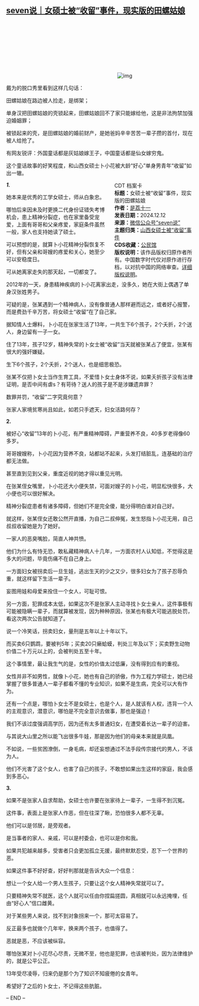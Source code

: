 <!--1734220232000-->
[seven说｜女硕士被“收留”事件，现实版的田螺姑娘](https://chinadigitaltimes.net/chinese/714003.html)
------

<p><img decoding="async" src="data:image/svg+xml,%3Csvg%20xmlns='http://www.w3.org/2000/svg'%20viewBox='0%200%200%200'%3E%3C/svg%3E" alt="img" data-lazy-src="https://chinadigitaltimes.net/chinese/files/2024/12/post-714003-675e1922a0b28."><noscript><img decoding="async" src="https://chinadigitaltimes.net/chinese/files/2024/12/post-714003-675e1922a0b28." alt="img"></noscript></p><p>戴为的脱口秀里看到这样几句话：</p><p>田螺姑娘在路边被人捡走，是绑架；</p><p>单身汉把田螺姑娘的壳锁起来，田螺姑娘回不了家只能嫁给他，这是非法拘禁加强迫婚姻罪；</p><p>被锁起来的壳，是田螺姑娘的婚前财产，是她爸妈辛辛苦苦一辈子攒的首付，现在被人给抢了。</p><p>有网友锐评：外国童话都是灰姑娘嫁王子，中国童话都是仙女嫁穷鬼。</p><p>这个童话故事的好笑程度，和山西女硕士卜小花被大龄“好心”单身男青年“收留”如出一辙。</p><div style="width:42%;float:right;padding-left:20px"><div class="su-spoiler su-spoiler-style-fancy su-spoiler-icon-chevron-circle" data-scroll-offset="0" data-anchor-in-url="no"><div class="su-spoiler-title" tabindex="0" role="button"><span class="su-spoiler-icon"></span>CDT 档案卡</div><div class="su-spoiler-content su-u-clearfix su-u-trim"><strong>标题：</strong>女硕士被“收留”事件，现实版的田螺姑娘<br><strong>作者：</strong><a href="https://chinadigitaltimes.net/space/seven说" target="_blank">是荔十一</a><br><strong>发表日期：</strong>2024.12.12<br><strong>来源：</strong><a href="https://mp.weixin.qq.com/s/KBBhmRBDk0nLBZMT8UVQ8g" target="_blank">微信公众号“seven说”</a><br><strong>主题归类：</strong><a href="https://chinadigitaltimes.net/space/山西女硕士被“收留”事件" target="_blank">山西女硕士被“收留”事件</a><br><strong>CDS收藏：</strong><a href="https://chinadigitaltimes.net/space/%E5%85%AC%E6%B0%91%E9%A6%86" target="_blank" rel="noopener">公民馆</a><br><strong>版权说明：</strong>该作品版权归原作者所有。中国数字时代仅对原作进行存档，以对抗中国的网络审查。<a href="https://chinadigitaltimes.net/chinese/copyright">详细版权说明</a>。</div></div></div><p><em><strong>1.</strong></em></p><p>她本来是优秀的工学女硕士，师从白象忠。</p><p>哪怕后来因未及时更换二代身份证错失考博机会，患上精神分裂症，也在家里备受宠爱，上面有哥哥和父亲疼爱，家庭条件虽然一般，家人也支持她读了硕士。</p><p>可以预想的是，就算卜小花精神分裂恢复不好，但有父亲和哥嫂的疼爱和关心，她至少可以安稳度日。</p><p>可从她离家走失的那天起，一切都变了。</p><p>2012年的一天，身患精神疾病的卜小花离家出走，没多久，她在大街上偶遇了单身汉张姓男子。</p><p>可疑的是，张某遇到一个精神病人，没有像普通人那样避而远之，或者好心报警，而是费劲千辛万苦，将女硕士“收留”在了自己家。</p><p>据知情人士爆料，卜小花在张家生活了13年，一共生下6个孩子，2个夭折，2个送人，身边留有一子一女。</p><p>住了13年，孩子12岁，精神失常的卜女士被“收留”当天就被张某占了便宜，张某有很大的强奸嫌疑。</p><p>生下6个孩子，2个夭折，2个送人，也是细思极恐。</p><p>张某不仅把卜女士当作生育工具，不爱惜卜女士身体不说，如果夭折孩子没有法律证明，是否中间有虐s？有苛待？送人的孩子是不是涉嫌遗弃罪？</p><p>数罪并罚，“收留”二字究竟何意？</p><p>张家人家境贫寒尚且如此，如若只手遮天，妇女活路何存？</p><p><strong>2.</strong></p><p>被好心“收留”13年的卜小花，有严重精神障碍，严重营养不良，40多岁老得像60多岁。</p><p>哥哥嫂嫂称，卜小花因为营养不良，站都站不起来，头发打结脏乱，连基础的治疗都无法做。</p><p>甚至直到见到父亲，重度近视的她才得以重见光明。</p><p>在张某侄女嘴里，卜小花还大小便失禁，可面对嫂子的卜小花，明显松快很多，大小便也可以很好解决。</p><p>精神分裂症患者有诸多障碍，但她们不是完全傻，能分得明白谁对自己好。</p><p>就这样，张某侄女还敢公然开直播，为自己二叔伸冤，发生怒指卜小花无用，自己叔叔收留她是为了她好。</p><p>一家人的恶臭嘴脸，简直人神共愤。</p><p>他们为什么有恃无恐，敢私藏精神病人十几年，一方面农村人认知低，不觉得这是多大的问题，毕竟伤痛不在自己身上。</p><p>一方面妇女被拐卖后一旦生娃，逃出生天的少之又少，很多妇女为了孩子忍辱负重，就这样留下生活一辈子。</p><p>妄图用娃和母爱来拴住一个女人，可耻可恨。</p><p>另一方面，犯罪成本太低，如果这次不是张家人主动寻找卜女士亲人，这件事极有可能被隐瞒一辈子，而就算被发现，因为种种原因，张某也有极大可能逃脱处罚，看这次两次公告就知道了。</p><p>说一个冷笑话，拐卖妇女，量刑是五年以上十年以下。</p><p>而买卖6只鹦鹉，要被判5年；买卖20只癞蛤蟆，判处三年及以下；买卖野生动物价值二十万元以上的，会被判处五至十年。</p><p>这个事情里，最让我生气的是，女性的价值太过低廉，没有得到应有的重视。</p><p>女性并非不如男性，就像卜小花，她也有自己的骄傲，作为工程力学硕士，她已经掌握了很多普通人一辈子都看不懂的专业知识，如果不是生病，完全可以大有作为。</p><p>还有一个点是，哪怕卜女士不是女硕士，也是个人，是人就该有人权，违背一个人的主观意识，潜意识，哪怕是不完全意识去做事，那也是强迫！</p><p>我们不该过度强调高学历，因为还有太多普通妇女，在遭受着长达一辈子的迫害。</p><p>与其说大山里之所以能飞出很多牛娃，那是因为他们的母亲本来就是凤凰。</p><p>不如说，一些贫困潦倒，一身毛病，却还妄想通过不法手段传宗接代的男人，不该为人。</p><p>他们不光害了这个女人，也害了自己的孩子，不敢想如果出生这样的家庭，我会感到多恶心。</p><p><strong>3.</strong></p><p>如果不是张家人自求帮助，女硕士也许要在张家待上一辈子，一生得不到沉冤。</p><p>这件事，表面上是张家人作恶，但在往深了瞅，恐怕很多人都不无辜。</p><p>他们可以是邻居，是旁观者。</p><p>是当事者的家人、亲戚，可以是村委会，也可以是你和我。</p><p>如果共犯越来越多，受害者只会更加孤立无援，最终默默忍受，忍下一个世界的恶。</p><p>如果这件事不好好查，好好判那就是告诉大众一个信息：</p><p>想让一个女人给一个男人生孩子，只要让这个女人精神失常就可以了。</p><p>只要精神失常不就医，这个人就可以任由你捏扁搓圆，真相就可以永远掩埋，任由“好心人”信口雌黄。</p><p>对于某些男人来说，找不到对象拐来一个，那可太容易了。</p><p>反正最多也就做个几年牢，换来两个孩子，也值得了。</p><p>恶就是恶，不应该被纵容。</p><p>哪怕张某对卜小花尽心尽责，无微不至，他也是犯罪，也该被判处，因为法律维护的，就是公平公正。</p><p>13年受尽凌辱，归来仍是那个为了知识不知疲倦的女青年。</p><p>希望好了之后的卜女士，不记得这些肮脏。</p><p>– END –</p><div class="addtoany_share_save_container addtoany_content addtoany_content_bottom"><div class="a2a_kit a2a_kit_size_32 addtoany_list" data-a2a-url="https://chinadigitaltimes.net/chinese/714003.html" data-a2a-title="seven说｜女硕士被“收留”事件，现实版的田螺姑娘"><a class="a2a_button_facebook" href="https://www.addtoany.com/add_to/facebook?linkurl=https%3A%2F%2Fchinadigitaltimes.net%2Fchinese%2F714003.html&amp;linkname=seven%E8%AF%B4%EF%BD%9C%E5%A5%B3%E7%A1%95%E5%A3%AB%E8%A2%AB%E2%80%9C%E6%94%B6%E7%95%99%E2%80%9D%E4%BA%8B%E4%BB%B6%EF%BC%8C%E7%8E%B0%E5%AE%9E%E7%89%88%E7%9A%84%E7%94%B0%E8%9E%BA%E5%A7%91%E5%A8%98" title="Facebook" rel="nofollow noopener" target="_blank"></a><a class="a2a_button_twitter" href="https://www.addtoany.com/add_to/twitter?linkurl=https%3A%2F%2Fchinadigitaltimes.net%2Fchinese%2F714003.html&amp;linkname=seven%E8%AF%B4%EF%BD%9C%E5%A5%B3%E7%A1%95%E5%A3%AB%E8%A2%AB%E2%80%9C%E6%94%B6%E7%95%99%E2%80%9D%E4%BA%8B%E4%BB%B6%EF%BC%8C%E7%8E%B0%E5%AE%9E%E7%89%88%E7%9A%84%E7%94%B0%E8%9E%BA%E5%A7%91%E5%A8%98" title="Twitter" rel="nofollow noopener" target="_blank"></a><a class="a2a_button_telegram" href="https://www.addtoany.com/add_to/telegram?linkurl=https%3A%2F%2Fchinadigitaltimes.net%2Fchinese%2F714003.html&amp;linkname=seven%E8%AF%B4%EF%BD%9C%E5%A5%B3%E7%A1%95%E5%A3%AB%E8%A2%AB%E2%80%9C%E6%94%B6%E7%95%99%E2%80%9D%E4%BA%8B%E4%BB%B6%EF%BC%8C%E7%8E%B0%E5%AE%9E%E7%89%88%E7%9A%84%E7%94%B0%E8%9E%BA%E5%A7%91%E5%A8%98" title="Telegram" rel="nofollow noopener" target="_blank"></a><a class="a2a_button_reddit" href="https://www.addtoany.com/add_to/reddit?linkurl=https%3A%2F%2Fchinadigitaltimes.net%2Fchinese%2F714003.html&amp;linkname=seven%E8%AF%B4%EF%BD%9C%E5%A5%B3%E7%A1%95%E5%A3%AB%E8%A2%AB%E2%80%9C%E6%94%B6%E7%95%99%E2%80%9D%E4%BA%8B%E4%BB%B6%EF%BC%8C%E7%8E%B0%E5%AE%9E%E7%89%88%E7%9A%84%E7%94%B0%E8%9E%BA%E5%A7%91%E5%A8%98" title="Reddit" rel="nofollow noopener" target="_blank"></a><a class="a2a_button_whatsapp" href="https://www.addtoany.com/add_to/whatsapp?linkurl=https%3A%2F%2Fchinadigitaltimes.net%2Fchinese%2F714003.html&amp;linkname=seven%E8%AF%B4%EF%BD%9C%E5%A5%B3%E7%A1%95%E5%A3%AB%E8%A2%AB%E2%80%9C%E6%94%B6%E7%95%99%E2%80%9D%E4%BA%8B%E4%BB%B6%EF%BC%8C%E7%8E%B0%E5%AE%9E%E7%89%88%E7%9A%84%E7%94%B0%E8%9E%BA%E5%A7%91%E5%A8%98" title="WhatsApp" rel="nofollow noopener" target="_blank"></a><a class="a2a_button_email" href="https://www.addtoany.com/add_to/email?linkurl=https%3A%2F%2Fchinadigitaltimes.net%2Fchinese%2F714003.html&amp;linkname=seven%E8%AF%B4%EF%BD%9C%E5%A5%B3%E7%A1%95%E5%A3%AB%E8%A2%AB%E2%80%9C%E6%94%B6%E7%95%99%E2%80%9D%E4%BA%8B%E4%BB%B6%EF%BC%8C%E7%8E%B0%E5%AE%9E%E7%89%88%E7%9A%84%E7%94%B0%E8%9E%BA%E5%A7%91%E5%A8%98" title="Email" rel="nofollow noopener" target="_blank"></a><a class="a2a_button_copy_link" href="https://www.addtoany.com/add_to/copy_link?linkurl=https%3A%2F%2Fchinadigitaltimes.net%2Fchinese%2F714003.html&amp;linkname=seven%E8%AF%B4%EF%BD%9C%E5%A5%B3%E7%A1%95%E5%A3%AB%E8%A2%AB%E2%80%9C%E6%94%B6%E7%95%99%E2%80%9D%E4%BA%8B%E4%BB%B6%EF%BC%8C%E7%8E%B0%E5%AE%9E%E7%89%88%E7%9A%84%E7%94%B0%E8%9E%BA%E5%A7%91%E5%A8%98" title="Copy Link" rel="nofollow noopener" target="_blank"></a><a class="a2a_dd addtoany_share_save addtoany_share" href="https://www.addtoany.com/share"></a></div></div>
